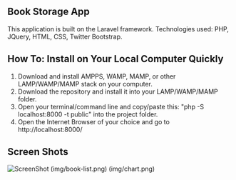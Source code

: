 ## Book Storage App

This application is built on the Laravel framework.
Technologies used: PHP, JQuery, HTML, CSS, Twitter Bootstrap.

## How To: Install on Your Local Computer Quickly

1. Download and install AMPPS, WAMP, MAMP, or other LAMP/WAMP/MAMP stack on your computer.
2. Download the repository and install it into your LAMP/WAMP/MAMP folder.
3. Open your terminal/command line and copy/paste this: "php -S localhost:8000 -t public" into the project folder.
4. Open the Internet Browser of your choice and go to http://localhost:8000/

## Screen Shots

![ScreenShot](https://github.com/Exan/Book-Storage-App/tree/master/img/add-book.png)
(img/book-list.png)
(img/chart.png)

